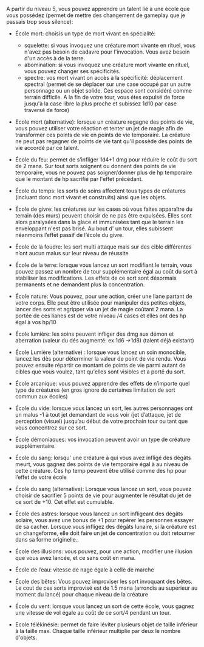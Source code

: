 A partir du niveau 5, vous pouvez apprendre un talent lié à une école que vous possédez (permet de mettre des changement de gameplay que je passais trop sous silence):

- École mort: choisis un type de mort vivant en spécialité:
	- squelette: si vous invoquez une créature mort vivante en rituel, vous n'avez pas besoin de cadavre pour l'invocation. Vous avez besoin d'un accès à de la terre.
	- abomination: si vous invoquez une créature mort vivante en rituel, vous pouvez changer ses spécificités.
	- spectre: vos mort vivant on accès à la spécificité: déplacement spectral (permet de se déplacer sur une case occupé par un autre personnage ou un objet solide. Ces espace sont considéré comme terrain difficile. A la fin de votre tour, vous étes expulsé de force jusqu'à la case libre la plus proche et subissez 1d10 par case traversé de force)
    
- Ecole mort (alternative): lorsque un créature regagne des points de vie, vous pouvez utiliser votre réaction et tenter un jet de magie afin de transformer ces points de vie en points de vie temporaire. La créature ne peut pas regagner de points de vie tant qu'il possède des points de vie accordé par ce talent.
    
- École du feu: permet de s’infliger 1d4+1 dmg pour réduire le coût du sort de 2 mana. Sur tout sorts soignent ou donnent des points de vie temporaire, vous ne pouvez pas soigner/donner plus de hp temporaire que le montant de hp sacrifié par l'effet précédant.
    
- École du temps: les sorts de soins affectent tous types de créatures (incluant donc mort vivant et construits) ainsi que les objets.
    
- École de givre: les créatures sur les cases où vous faites apparaître du terrain (des murs) peuvent choisir de ne pas être expulsées. Elles sont alors paralysées dans la glace et immunisées tant que le terrain les enveloppant n'est pas brisé. Au bout d' un tour, elles subissent néanmoins l’effet passif de l’école du givre.
    
- École de la foudre: les sort multi attaque mais sur des cible différentes n’ont aucun malus sur leur niveau de réussite
    
- École de la terre: lorsque vous lancez un sort modifiant le terrain, vous pouvez passez un nombre de tour supplémentaire égal au coût du sort à stabiliser les modifications. Les effets de ce sort sont désormais permanents et ne demandent plus la concentration.
    
- École nature: Vous pouvez, pour une action, créer une liane partant de votre corps. Elle peut être utilisée pour manipuler des petites objets, lancer des sorts et agripper via un jet de magie coûtant 2 mana. La portée de ces lianes est de votre niveau /4 cases et elles ont des hp égal à vos hp/10
    
- École lumière: les soins peuvent infliger des dmg aux démon et aberration (valeur du dés augmenté: ex 1d6 ->1d8) (talent déjà existant)
    
- École Lumière (alternative) : lorsque vous lancez un soin monocible, lancez les dès pour déterminer la valeur de point de vie rendu. Vous pouvez ensuite répartir ce montant de points de vie parmi autant de cibles que vous voulez, tant qu'elles sont visibles et a porté du sort.
    
- École arcanique: vous pouvez apprendre des effets de n’importe quel type de créatures (en gros ignore de certaines limitation de sort commun aux écoles)
    
- École du vide: lorsque vous lancez un sort, les autres personnages ont un malus -1 à tout jet demandant de vous voir (jet d’attaque, jet de perception (visuel) jusqu’au début de votre prochain tour ou tant que vous concentrez sur ce sort. 
    
- École démoniaques: vos invocation peuvent avoir un type de créature supplémentaire.
    
- École du sang:  lorsqu' une créature à qui vous avez infligé des dégâts meurt, vous gagnez des points de vie temporaire égal à au niveau de cette créature. Ces hp temp peuvent être utilisé comme des hp pour l’effet de votre école
    
- École du sang (alternative): Lorsque vous lancez un sort, vous pouvez choisir de sacrifier 5 points de vie pour augmenter le résultat du jet de ce sort de +10. Cet effet est cumulable.
        
- École des astres: lorsque vous lancez un sort infligeant des dégâts solaire, vous avez une bonus de +1 pour repérer les personnes essayer de sa cacher. Lorsque vous infligez des dégâts lunaire, si la créature est un changeforme, elle doit faire un jet de concentration ou doit retourner dans sa forme originelle..
    
- École des illusions: vous pouvez, pour une action, modifier une illusion que vous avez lancée, et ce sans coût en mana.
    
- École de l’eau: vitesse de nage égale à celle de marche
    
- École des bêtes: Vous pouvez improviser les sort invoquant des bêtes. Le cout de ces sorts improvisé est de 1.5 mana (arrondis au supérieur au moment du lancé) pour chaque niveau de la créature 
    
- École du vent: lorsque vous lancez un sort de cette école, vous gagnez une vitesse de vol égale au coût de ce sort/4 pendant un tour.
       
- Ecole télékinésie: permet de faire léviter plusieurs objet de taille inférieur à la taille max. Chaque taille inférieur multiplie par deux le nombre d'objets.